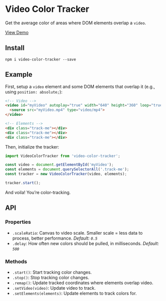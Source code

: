 # Video Color Tracker

Get the average color of areas where DOM elements overlap a `video`.

[View Demo](https://madebymode.github.io/video-color-tracker)

## Install

```
npm i video-color-tracker --save
```

## Example

First, setup a `video` element and some DOM elements that overlap it (e.g., using `position: absolute;`):

```html
<!-- Video -->
<video id="myVideo" autoplay="true" width="640" height="360" loop="true">
  <source src="myVideo.mp4" type="video/mp4">
</video>

<!-- Elements -->
<div class="track-me"></div>
<div class="track-me"></div>
<div class="track-me"></div>
```

Then, initialize the tracker:

```js
import VideoColorTracker from 'video-color-tracker';

const video = document.getElementById('myVideo');
const elements = document.querySelectorAll('.track-me');
const tracker = new VideoColorTracker(video, elements);

tracker.start();
```

And voila! You’re color-tracking.

## API

### Properties

- `.scaleRatio`: Canvas to video scale. Smaller scale = less data to process, better performance. _Default: `0.5`_
- `.delay`: How often new colors should be pulled, in milliseconds. _Default: `500`_

### Methods

- `.start()`: Start tracking color changes.
- `.stop()`: Stop tracking color changes.
- `.remap()`: Update tracked coordinates where elements overlap video.
- `.setVideo(video)`: Update video to track.
- `.setElements(elements)`: Update elements to track colors for.
